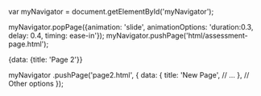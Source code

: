var myNavigator = document.getElementById('myNavigator');



myNavigator.popPage({animation: 'slide', animationOptions: 'duration:0.3, delay: 0.4, timing: ease-in'});
myNavigator.pushPage('html/assessment-page.html');

{data: {title: 'Page 2'}}

myNavigator
  .pushPage('page2.html', {
    data: {
      title: 'New Page',
      // ...
    },
    // Other options
  });